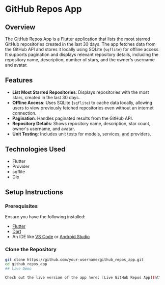 # GitHub Repos App

## Overview

The GitHub Repos App is a Flutter application that lists the most starred GitHub repositories created in the last 30 days.
The app fetches data from the GitHub API and stores it locally using SQLite (`sqflite`) for offline access.
It supports pagination and displays relevant repository details, including the repository name, description, number of stars, and the owner's username and avatar.

## Features

- **List Most Starred Repositories**: Displays repositories with the most stars, created in the last 30 days.
- **Offline Access**: Uses SQLite (`sqflite`) to cache data locally, allowing users to view previously fetched repositories even without an internet connection.
- **Pagination**: Handles paginated results from the GitHub API.
- **Repository Details**: Shows repository name, description, star count, owner's username, and avatar.
- **Unit Testing**: Includes unit tests for models, services, and providers.

## Technologies Used

- Flutter
- Provider
- sqflite
- Dio

## Setup Instructions

### Prerequisites

Ensure you have the following installed:
- [Flutter](https://flutter.dev/docs/get-started/install)
- [Dart](https://dart.dev/get-dart)
- An IDE like [VS Code](https://code.visualstudio.com/) or [Android Studio](https://developer.android.com/studio)

### Clone the Repository

```bash
git clone https://github.com/your-username/github_repos_app.git
cd github_repos_app
## Live Demo

Check out the live version of the app here: [Live GitHub Repos App](https://www.amazon.com/gp/product/B0DG3JM5FK)
